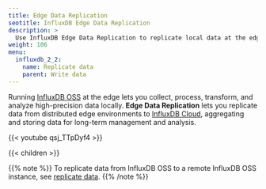 ```yaml
---
title: Edge Data Replication
seotitle: InfluxDB Edge Data Replication
description: >
  Use InfluxDB Edge Data Replication to replicate local data at the edge to InfluxDB Cloud InfluxDB.
weight: 106
menu:
  influxdb_2_2:
    name: Replicate data
    parent: Write data
---
```


Running [InfluxDB OSS](/influxdb/v2.2/install/) at the edge lets you collect, process, transform, and analyze high-precision data locally. **Edge Data Replication** lets you replicate data from distributed edge environments to [InfluxDB Cloud](/influxdb/cloud/sign-up/), aggregating and storing data for long-term management and analysis.

{{< youtube qsj_TTpDyf4 >}}

{{< children >}}

{{% note %}}
To replicate data from InfluxDB OSS to a remote InfluxDB OSS instance, see
[replicate data](/influxdb/v2.2/write-data/replication/replicate-data).
{{% /note %}}